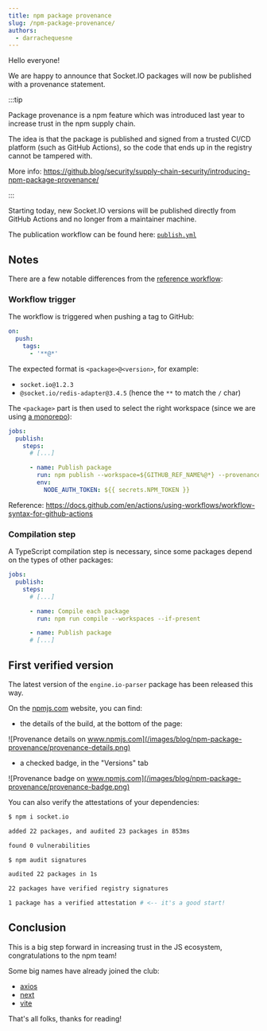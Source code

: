 ```yaml
---
title: npm package provenance
slug: /npm-package-provenance/
authors:
  - darrachequesne
---
```


Hello everyone!

We are happy to announce that Socket.IO packages will now be published with a provenance statement.

<!--truncate-->

:::tip

Package provenance is a npm feature which was introduced last year to increase trust in the npm supply chain.

The idea is that the package is published and signed from a trusted CI/CD platform (such as GitHub Actions), so the code that ends up in the registry cannot be tampered with.

More info: https://github.blog/security/supply-chain-security/introducing-npm-package-provenance/

:::

Starting today, new Socket.IO versions will be published directly from GitHub Actions and no longer from a maintainer machine.

The publication workflow can be found here: [`publish.yml`](https://github.com/socketio/socket.io/blob/main/.github/workflows/publish.yml)

## Notes

There are a few notable differences from the [reference workflow](https://docs.npmjs.com/generating-provenance-statements):

### Workflow trigger

The workflow is triggered when pushing a tag to GitHub:

```yml
on:
  push:
    tags:
      - '**@*'
```

The expected format is `<package>@<version>`, for example:

- `socket.io@1.2.3`
- `@socket.io/redis-adapter@3.4.5` (hence the `**` to match the `/` char)

The `<package>` part is then used to select the right workspace (since we are using [a monorepo](/blog/monorepo/)):

```yml
jobs:
  publish:
    steps:
      # [...]

      - name: Publish package
        run: npm publish --workspace=${GITHUB_REF_NAME%@*} --provenance --access public
        env:
          NODE_AUTH_TOKEN: ${{ secrets.NPM_TOKEN }}
```

Reference: https://docs.github.com/en/actions/using-workflows/workflow-syntax-for-github-actions

### Compilation step

A TypeScript compilation step is necessary, since some packages depend on the types of other packages:

```yml
jobs:
  publish:
    steps:
      # [...]

      - name: Compile each package
        run: npm run compile --workspaces --if-present

      - name: Publish package
      # [...]
```

## First verified version

The latest version of the `engine.io-parser` package has been released this way.

On the [npmjs.com](https://www.npmjs.com/package/engine.io-parser) website, you can find:

- the details of the build, at the bottom of the page:

![Provenance details on www.npmjs.com](/images/blog/npm-package-provenance/provenance-details.png)

- a checked badge, in the "Versions" tab

![Provenance badge on www.npmjs.com](/images/blog/npm-package-provenance/provenance-badge.png)

You can also verify the attestations of your dependencies:

```bash
$ npm i socket.io

added 22 packages, and audited 23 packages in 853ms

found 0 vulnerabilities

$ npm audit signatures

audited 22 packages in 1s

22 packages have verified registry signatures

1 package has a verified attestation # <-- it's a good start!
```

## Conclusion

This is a big step forward in increasing trust in the JS ecosystem, congratulations to the npm team!

Some big names have already joined the club:

- [axios](https://www.npmjs.com/package/axios)
- [next](https://www.npmjs.com/package/next)
- [vite](https://www.npmjs.com/package/vite)

That's all folks, thanks for reading!
